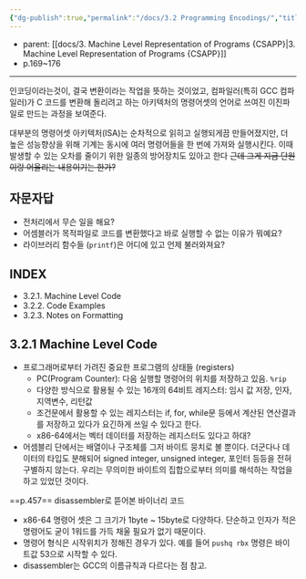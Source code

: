 ```yaml
---
{"dg-publish":true,"permalink":"/docs/3.2 Programming Encodings/","title":"3.2 Programming Encodings"}
---
```


- parent: [[docs/3. Machine Level Representation of Programs {CSAPP}\|3. Machine Level Representation of Programs {CSAPP}]]
- p.169~176
___
인코딩이라는것이, 결국 변환이라는 작업을 뜻하는 것이었고, 컴파일러(특히 GCC 컴파일러)가 C 코드를 변환해 돌리려고 하는 아키텍처의 명령어셋의 언어로 쓰여진 이진파일로 만드는 과정을 보여준다.

대부분의 명령어셋 아키텍처(ISA)는 순차적으로 읽히고 실행되게끔 만들어졌지만, 더 높은 성능향상을 위해 기계는 동시에 여러 명령어들을 한 번에 가져와 실행시킨다. 이때 발생할 수 있는 오차를 줄이기 위한 일종의 방어장치도 있아고 한다 ~~근데 그게 지금 단원이랑 어울리는 내용이기는 한가?~~

## 자문자답

- 전처리에서 무슨 일을 해요?
- 어셈블러가 목적파일로 코드를 변환했다고 바로 실행할 수 없는 이유가 뭐예요?
- 라이브러리 함수들 (`printf`)은 어디에 있고 언제 불러와져요?

## INDEX

- 3.2.1. Machine Level Code
- 3.2.2. Code Examples
- 3.2.3. Notes on Formatting

## 3.2.1 Machine Level Code

- 프로그래머로부터 가려진 중요한 프로그램의 상태들 (registers)
	- PC(Program Counter): 다음 실행할 명령어의 위치를 저장하고 있음. `%rip`
	- 다양한 방식으로 활용될 수 있는 16개의 64비트 레지스터: 임시 값 저장, 인자, 지역변수, 리턴값
	- 조건문에서 활용할 수 있는 레지스터는 if, for, while문 등에서 계산된 연산결과를 저장하고 있다가 요긴하게 쓰일 수 있다고 한다.
	- x86-64에서는 벡터 데이터를 저장하는 레지스터도 있다고 하대?
- 어셈블리 단에서는 배열이나 구조체를 그저 바이트 뭉치로 볼 뿐이다. 더군다나 데이터의 타입도 분해되어 signed integer, unsigned integer, 포인터 등등을 전혀 구별하지 않는다. 우리는 무의미한 바이트의 집합으로부터 의미를 해석하는 작업을 하고 있었던 것이다.

==p.457== disassembler로 뜯어본 바이너리 코드

- x86-64 명령어 셋은 그 크기가 1byte ~ 15byte로 다양하다. 단순하고 인자가 적은 명령어도 굳이 1워드를 가득 채울 필요가 없기 때문이다.
- 명령어 형식은 시작위치가 정해진 경우가 있다. 예를 들어 `pushq rbx` 명령은 바이트값 53으로 시작할 수 있다.
- disassembler는 GCC의 이름규칙과 다르다는 점 참고.
